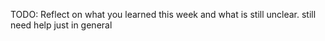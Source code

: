 TODO: Reflect on what you learned this week and what is still unclear.
still need help just in general